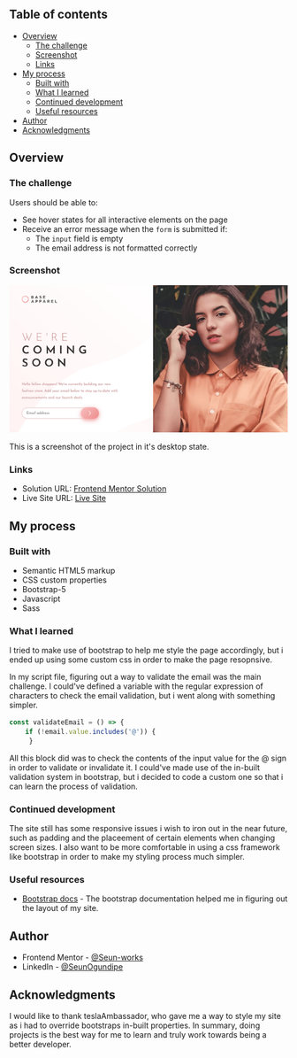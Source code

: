 
## Table of contents

- [Overview](#overview)
  - [The challenge](#the-challenge)
  - [Screenshot](#screenshot)
  - [Links](#links)
- [My process](#my-process)
  - [Built with](#built-with)
  - [What I learned](#what-i-learned)
  - [Continued development](#continued-development)
  - [Useful resources](#useful-resources)
- [Author](#author)
- [Acknowledgments](#acknowledgments)


## Overview

### The challenge

Users should be able to:

- See hover states for all interactive elements on the page
- Receive an error message when the `form` is submitted if:
  - The `input` field is empty
  - The email address is not formatted correctly

### Screenshot

![](https://github.com/Seun-works/Clothing-brand-email-page/blob/main/solution/solution-screenshot%20(desktop-view).png)

This is a screenshot of the project in it's desktop state.


### Links

- Solution URL: [Frontend Mentor Solution](https://www.frontendmentor.io/solutions/responsive-email-page-using-bootstrap-javascript-sass-and-html-FvxAIxLMu)
- Live Site URL: [Live Site](https://seun-works.github.io/Clothing-brand-email-page/)

## My process

### Built with

- Semantic HTML5 markup
- CSS custom properties
- Bootstrap-5
- Javascript
- Sass


### What I learned

I tried to make use of bootstrap to help me style the page accordingly, but i ended up using some custom css in order to make the page resopnsive.

In my script file, figuring out a way to validate the email was the main challenge. I could've defined a variable with the regular expression of characters to check the email validation, but i went along with something simpler.

```js
const validateEmail = () => {
    if (!email.value.includes('@')) {
     }
```
All this block did was to check the contents of the input value for the @ sign in order to validate or invalidate it. I could've made use of the in-built validation system in bootstrap, but i decided to code a custom one so that i can learn the process of validation.

### Continued development

The site still has some responsive issues i wish to iron out in the near future, such as padding and the placeement of certain elements when changing screen sizes. I also want to be more comfortable in using a css framework like bootstrap in order to make my styling process much simpler.



### Useful resources

- [Bootstrap docs](hhttps://getbootstrap.com/docs/5.1/getting-started/introduction/) - The bootstrap documentation helped me in figuring out the layout of my site.



## Author

- Frontend Mentor - [@Seun-works](https://www.frontendmentor.io/profile/Seun-works)
- LinkedIn - [@SeunOgundipe](https://www.linkedin.com/in/seun-ogundipe)


## Acknowledgments

I would like to thank teslaAmbassador, who gave me a way to style my site as i had to override bootstraps in-built properties. In summary, doing projects is the best way for me to learn and truly work towards being a better developer.

